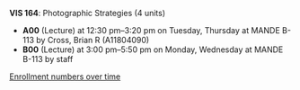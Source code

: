 **VIS 164**: Photographic Strategies (4 units)

- **A00** (Lecture) at 12:30 pm–3:20 pm on Tuesday, Thursday at MANDE B-113 by Cross, Brian R (A11804090)
- **B00** (Lecture) at 3:00 pm–5:50 pm on Monday, Wednesday at MANDE B-113 by staff

[Enrollment numbers over time](./VIS164.tsv)
